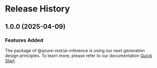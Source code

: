# Release History
    
## 1.0.0 (2025-04-09)

### Features Added

The package of @azure-rest/ai-inference is using our next generation design principles. To learn more, please refer to our documentation [Quick Start](https://aka.ms/azsdk/js/mgmt/quickstart).
